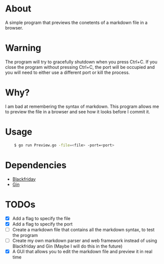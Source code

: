 # About
A simple program that previews the conetents of a markdown file in a browser.

# Warning
The program will try to gracefully shutdown when you press Ctrl+C. If you close the program without pressing Ctrl+C, the port will be occupied and you will need to either use a different port or kill the process.

# Why?
I am bad at remembering the syntax of markdown. This program allows me to preview the file in a browser and see how it looks before I commit it.

# Usage
```bash
    $ go run Preview.go -file=<file> -port=<port>
```

# Dependencies
* [Blackfriday](https://github.com/russross/blackfriday)
* [Gin](https://github.com/gin-gonic/gin)

# TODOs
* [x] Add a flag to specify the file
* [x] Add a flag to specify the port
* [ ] Create a markdown file that contains all the markdown syntax, to test the program
* [ ] Create my own markdown parser and web framework instead of using Blackfriday and Gin (Maybe I will do this in the future)
* [x] A GUI that allows you to edit the markdown file and preview it in real time